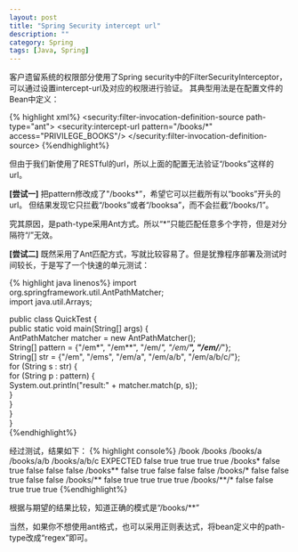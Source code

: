 ```yaml
---
layout: post
title: "Spring Security intercept url"
description: ""
category: Spring
tags: [Java, Spring]
---
```

客户遗留系统的权限部分使用了Spring security中的FilterSecurityInterceptor，可以通过设置intercept-url及对应的权限进行验证。
其典型用法是在配置文件的Bean中定义：
 
{% highlight xml%}
<bean id="filterSecurityInterceptor" class="org.springframework.security.intercept.web.FilterSecurityInterceptor">
    <property name="objectDefinitionSource">
        <security:filter-invocation-definition-source path-type="ant">
            <security:intercept-url pattern="/books/*" access="PRIVILEGE_BOOKS"/>
        </security:filter-invocation-definition-source>
    </property>
</bean>
{%endhighlight%} 

但由于我们新使用了RESTful的url，所以上面的配置无法验证“/books”这样的url。
 
**[尝试一]**
把pattern修改成了"/books*”，希望它可以拦截所有以“books”开头的url。
但结果发现它只拦截“/books”或者“/booksa”，而不会拦截“/books/1”。
 
究其原因，是path-type采用Ant方式。所以“*”只能匹配任意多个字符，但是对分隔符“/”无效。
 
**[尝试二]**
既然采用了Ant匹配方式，写就比较容易了。但是犹豫程序部署及测试时间较长，于是写了一个快速的单元测试：

{% highlight java linenos%}
import org.springframework.util.AntPathMatcher;  
import java.util.Arrays;  
  
public class QuickTest {  
    public static void main(String[] args) {  
        AntPathMatcher matcher = new AntPathMatcher();  
        String[] pattern = {"/em*", "/em**", "/em/*", "/em/**", "/em/**/*"};  
        String[] str = {"/em", "/ems", "/em/a", "/em/a/b", "/em/a/b/c/"};  
        for (String s : str) {  
            for (String p : pattern) {  
                System.out.println("result:" + matcher.match(p, s));  
            }  
        }  
    }  
}  
{%endhighlight%} 
 
经过测试，结果如下：
{% highlight console%}
            /book     /books	/books/a	/books/a/b	/books/a/b/c
EXPECTED	false	  true	    true	    true	    true
/books*	    false	  true	    false	    false	    false
/books**	false     true	    false	    false	    false
/books/*	false	  false	    true	    false	    false
/books/**	false	  true	    true	    true	    true
/books/**/*	false	  false	    true	    true	    true
{%endhighlight%} 

根据与期望的结果比较，知道正确的模式是“/books/**”

当然，如果你不想使用ant格式，也可以采用正则表达式，将bean定义中的path-type改成“regex”即可。